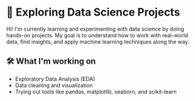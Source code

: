 # 🧪 Exploring Data Science Projects

Hi! I'm currently learning and experimenting with data science by doing hands-on projects. My goal is to understand how to work with real-world data, find insights, and apply machine learning techniques along the way.

## 🛠 What I'm working on
- Exploratory Data Analysis (EDA)
- Data cleaning and visualization
- Trying out tools like pandas, matplotlib, seaborn, and scikit-learn
